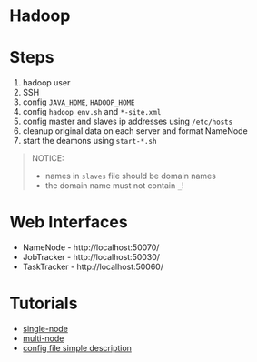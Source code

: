 # Hadoop

# Steps

1. hadoop user
2. SSH
3. config `JAVA_HOME`, `HADOOP_HOME`
4. config `hadoop_env.sh` and `*-site.xml`
5. config master and slaves ip addresses using `/etc/hosts`
6. cleanup original data on each server and format NameNode
7. start the deamons using `start-*.sh`

> NOTICE: 
> * names in `slaves` file should be domain names
> * the domain name must not contain `_`!


# Web Interfaces

* NameNode - http://localhost:50070/
* JobTracker - http://localhost:50030/
* TaskTracker - http://localhost:50060/


# Tutorials

* [single-node](http://www.michael-noll.com/tutorials/running-hadoop-on-ubuntu-linux-single-node-cluster/)
* [multi-node](http://www.michael-noll.com/tutorials/running-hadoop-on-ubuntu-linux-multi-node-cluster/)
* [config file simple description](http://www.cnblogs.com/Richardzhu/p/3579851.html)
